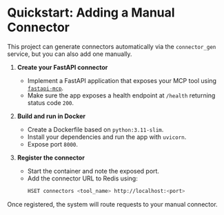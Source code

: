 # Quickstart: Adding a Manual Connector

This project can generate connectors automatically via the `connector_gen` service, but you can also add one manually.

1. **Create your FastAPI connector**
   - Implement a FastAPI application that exposes your MCP tool using [`fastapi-mcp`](https://pypi.org/project/fastapi-mcp/).
   - Make sure the app exposes a health endpoint at `/health` returning status code `200`.

2. **Build and run in Docker**
   - Create a Dockerfile based on `python:3.11-slim`.
   - Install your dependencies and run the app with `uvicorn`.
   - Expose port `8000`.

3. **Register the connector**
   - Start the container and note the exposed port.
   - Add the connector URL to Redis using:
     ```bash
     HSET connectors <tool_name> http://localhost:<port>
     ```

Once registered, the system will route requests to your manual connector.
